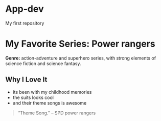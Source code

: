 # App-dev
 My first repository
# My Favorite Series: Power rangers
**Genre:** action-adventure and superhero series, with strong elements of science fiction and science fantasy.
## Why I Love It
- its been with my childhood memories
- the suits looks cool
- and their theme songs is awesome
> “Theme Song.” – SPD power rangers
